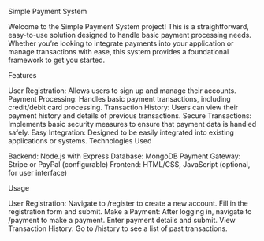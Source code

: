 Simple Payment System

Welcome to the Simple Payment System project! This is a straightforward, easy-to-use solution designed to handle basic payment processing needs. Whether you’re looking to integrate payments into your application or manage transactions with ease, this system provides a foundational framework to get you started.

Features

User Registration: Allows users to sign up and manage their accounts.
Payment Processing: Handles basic payment transactions, including credit/debit card processing.
Transaction History: Users can view their payment history and details of previous transactions.
Secure Transactions: Implements basic security measures to ensure that payment data is handled safely.
Easy Integration: Designed to be easily integrated into existing applications or systems.
Technologies Used

Backend: Node.js with Express
Database: MongoDB
Payment Gateway: Stripe or PayPal (configurable)
Frontend: HTML/CSS, JavaScript (optional, for user interface)

Usage

User Registration:
Navigate to /register to create a new account.
Fill in the registration form and submit.
Make a Payment:
After logging in, navigate to /payment to make a payment.
Enter payment details and submit.
View Transaction History:
Go to /history to see a list of past transactions.

